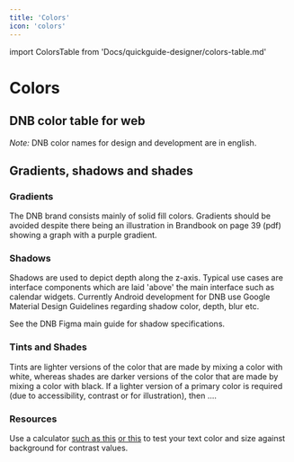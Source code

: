 ```yaml
---
title: 'Colors'
icon: 'colors'
---
```


import ColorsTable from 'Docs/quickguide-designer/colors-table.md'

# Colors

## DNB color table for web

_Note:_ DNB color names for design and development are in english.

<ColorsTable />

## Gradients, shadows and shades

### Gradients

The DNB brand consists mainly of solid fill colors. Gradients should be avoided despite there being an illustration in Brandbook on page 39 (pdf) showing a graph with a purple gradient.

### Shadows

Shadows are used to depict depth along the z-axis. Typical use cases are interface components which are laid 'above' the main interface such as calendar widgets. Currently Android development for DNB use Google Material Design Guidelines regarding shadow color, depth, blur etc.

See the DNB Figma main guide for shadow specifications.

### Tints and Shades

Tints are lighter versions of the color that are made by mixing a color with white, whereas shades are darker versions of the color that are made by mixing a color with black. If a lighter version of a primary color is required (due to accessibility, contrast or for illustration), then ....

### Resources

Use a calculator [such as this](https://snook.ca/technical/colour_contrast/colour.html#fg=33FF33,bg=333333) [or this](https://webaim.org/resources/contrastchecker/) to test your text color and size against background for contrast values.
